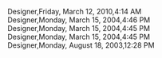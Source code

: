 ﻿Designer,Friday, March 12, 2010,4:14 AM  Designer,Monday, March 15, 2004,4:46 PM  Designer,Monday, March 15, 2004,4:45 PM  Designer,Monday, March 15, 2004,4:45 PM  Designer,Monday, August 18, 2003,12:28 PM